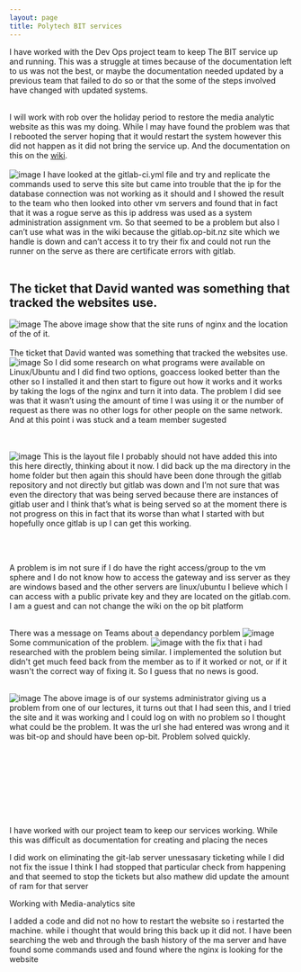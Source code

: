 ```yaml
---
layout: page
title: Polytech BIT services
---
```


I have worked with the Dev Ops project team to keep The BIT service up and running. 
This was a struggle at times because of the documentation left to us was not the best, or maybe the documentation needed updated by a previous team that failed to do so or that the some of the steps involved have changed with updated systems.
<br /><br />

I will work with rob over the holiday period to restore the media analytic website as this was my doing. While I may have found the problem was that I rebooted the server hoping that it would restart the system however this did not happen as it did not bring the service up. And the documentation on this on the [wiki]( https://gitlab.com/op-bit-platform/OPS-and-Security-Wiki/-/wikis/Media-Analytics/Useful%20Commands).
<br /><br />
![image]({{site.github.url}}/assets/img/workingThroughGitlab-ci.JPG)
I have looked at the gitlab-ci.yml file and try and replicate the commands used to serve this site but came into trouble that the ip for the database connection was not working as it should and I showed the result to the team who then looked into other vm servers and found that in fact that it was a rogue serve as this ip address was used as a system administration assignment vm. So that seemed to be a problem but also I can’t use what was in the wiki because the gitlab.op-bit.nz site which we handle is down and can’t access it to try their fix and could not run the runner on the serve as there are certificate errors with gitlab.
<br /><br />


 ## The ticket that David wanted was something that tracked the websites use. 
![image]({{site.github.url}}/assets/img/sites-avaliable.JPG)
The above image show that the site runs of nginx and the location of the of it.
<br /><br />
The ticket that David wanted was something that tracked the websites use.
![image]({site.github.url}}/assets/img/goaccess.JPG)
So I did some research on what programs were available on Linux/Ubuntu and I did find two options, goaccess looked better than the other so I installed it and then start to figure out how it works and it works by taking the logs of the nginx and turn it into data. The problem I did see was that it wasn’t using the amount of time I was using it or the number of request as there was no other logs for other people on the same network. 
And at this point i was stuck and a team member sugested 

<br /><br />
![image]({{site.github.url}}/assets/img/ma.JPG)
This is the layout file I probably should not have added this into this here directly, thinking about it now. I did back up the ma directory in the home folder but then again this should have been done through the gitlab repository and not directly but gitlab was down and I’m not sure that was even the directory that was being served because there are instances of gitlab user and I think that’s what is being served so at the moment there is not progress on this in fact that its worse than what I started with but hopefully once gitlab is up I can get this working.

<br /><br />


A problem is im not sure if I do have the right access/group to the vm sphere and I do not know how to access the gateway and iss server as they are windows based and the other servers are linux/ubuntu I believe which I can access with a public private key and they are located on the gitlab.com. I am a guest and can not change the wiki on the op bit platform
<br /><br />  

There was a message on Teams about a dependancy porblem 
![image]({{site.github.url}}/assets/img/dependancyProblem.png)
Some communication of the problem.
![image]({{site.github.url}}/assets/img/dependancyProblemComunication.png)
with the fix that i had researched with the problem being similar. I implemented the solution but didn't get much feed back from the member as to if it worked or not, or if it wasn't the correct way of fixing it. So I guess that no news is good.
<br /><br />
 
![image]({{site.github.url}}/assets/img/helped.JPG)
 The above image is of our systems administrator giving us a problem from one of our lectures, it turns out that I had seen this, and I tried the site and it was working and I could log on with no problem so I thought what could be the problem. It was the url she had entered was wrong and it was bit-op and should have been op-bit. Problem solved quickly.
<br />
<br />
<br />
<br />
<br />
<br />
<br />
<br />
<br />


I have worked with our project team to keep our services working. While this was difficult as documentation for creating and placing the neces

I did work on eliminating the git-lab server unessasary ticketing while I did not fix the issue I think I had stopped that particular check from happening and that seemed to stop the tickets but also mathew did update the amount of ram for that server


Working with Media-analytics site

I added a code and did not no how to restart the website so i restarted the machine. while i thought that would bring this back up it did not. I have been searching the web and through the bash history of the ma server and have found some commands used and found where the nginx is looking for the website





